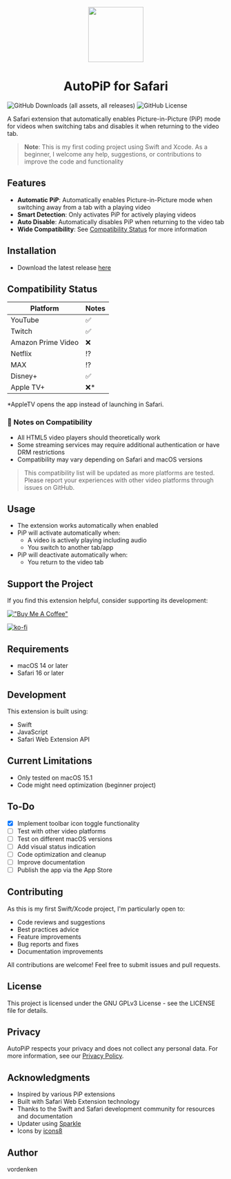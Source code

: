 <p align="center">
  <a href="#">
    <img height="128" width="128" src="https://raw.github.com/vordenken/AutoPiP/main/AutoPiP/Assets.xcassets/AppIcon.appiconset/icon_512x512%402x.png">
  </a>
  <h1 align="center">AutoPiP for Safari</h1>
</p>

![GitHub Downloads (all assets, all releases)](https://img.shields.io/github/downloads/vordenken/AutoPiP/total) ![GitHub License](https://img.shields.io/github/license/vordenken/AutoPiP)

A Safari extension that automatically enables Picture-in-Picture (PiP) mode for videos when switching tabs and disables it when returning to the video tab.

> **Note**: This is my first coding project using Swift and Xcode. As a beginner, I welcome any help, suggestions, or contributions to improve the code and functionality

## Features

- **Automatic PiP**: Automatically enables Picture-in-Picture mode when switching away from a tab with a playing video
- **Smart Detection**: Only activates PiP for actively playing videos
- **Auto Disable**: Automatically disables PiP when returning to the video tab
- **Wide Compatibility**: See [Compatibility Status](#compatibility-status) for more information

## Installation

- Download the latest release [here](https://github.com/vordenken/AutoPiP/releases)

## Compatibility Status

| Platform | Notes |
|----------|--------|
| YouTube | ✅ |
| Twitch | ✅ |
| Amazon Prime Video | ❌ |
| Netflix | ⁉️ |
| MAX | ⁉️ |
| Disney+ | ✅ |
| Apple TV+ | ❌* |

*AppleTV opens the app instead of launching in Safari.

### 📝 Notes on Compatibility

- All HTML5 video players should theoretically work
- Some streaming services may require additional authentication or have DRM restrictions
- Compatibility may vary depending on Safari and macOS versions

> This compatibility list will be updated as more platforms are tested. Please report your experiences with other video platforms through issues on GitHub.

## Usage

- The extension works automatically when enabled
- PiP will activate automatically when:
  - A video is actively playing including audio
  - You switch to another tab/app
- PiP will deactivate automatically when:
  - You return to the video tab

## Support the Project

If you find this extension helpful, consider supporting its development:

[!["Buy Me A Coffee"](https://www.buymeacoffee.com/assets/img/custom_images/orange_img.png)](https://www.buymeacoffee.com/vordenken)

[![ko-fi](https://ko-fi.com/img/githubbutton_sm.svg)](https://ko-fi.com/vordenken)

## Requirements

- macOS 14 or later
- Safari 16 or later

## Development

This extension is built using:

- Swift
- JavaScript
- Safari Web Extension API

## Current Limitations

- Only tested on macOS 15.1
- Code might need optimization (beginner project)

## To-Do

- [X] Implement toolbar icon toggle functionality
- [ ] Test with other video platforms
- [ ] Test on different macOS versions
- [ ] Add visual status indication
- [ ] Code optimization and cleanup
- [ ] Improve documentation
- [ ] Publish the app via the App Store

## Contributing

As this is my first Swift/Xcode project, I'm particularly open to:

- Code reviews and suggestions
- Best practices advice
- Feature improvements
- Bug reports and fixes
- Documentation improvements

All contributions are welcome! Feel free to submit issues and pull requests.

## License

This project is licensed under the GNU GPLv3 License - see the LICENSE file for details.

## Privacy

AutoPiP respects your privacy and does not collect any personal data. For more information, see our [Privacy Policy](PRIVACY.md).

## Acknowledgments

- Inspired by various PiP extensions
- Built with Safari Web Extension technology
- Thanks to the Swift and Safari development community for resources and documentation
- Updater using [Sparkle](https://sparkle-project.org)
- Icons by [icons8](https://icons8.com)

## Author

vordenken
